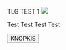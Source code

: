 <html lang="ru">
<head>
  <meta charset="UTF-8">
  <title>TEST</title>
</head>
<body>
  <div id="main">
    <hi>TLG TEST 1</hi>
    <img src="https://img.freepik.com/premium-photo/whimsical-puppy-kitten-blind-box-toy-3d-design-studio-lighting_1296644-15060.jpg?w=740">
    <p>Test Test Test Test</p>
    <button>KNOPKIS</button>
</body>
</html>
